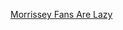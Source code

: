 ---
layout: post
wordpress_id: 1120
wordpress_url: http://noesbueno.com/archives/1120
date: '2011-05-03 22:00:28 -0500'
date_gmt: '2011-05-04 03:00:28 -0500'
body: |
  <p><a href="http://www.thehighdefinite.com/2011/05/morrissey-fans-are-lazy/">Morrissey Fans Are Lazy</a></p>
---